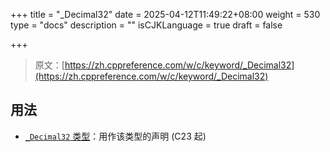 +++
title = "_Decimal32"
date = 2025-04-12T11:49:22+08:00
weight = 530
type = "docs"
description = ""
isCJKLanguage = true
draft = false

+++

> 原文：[https://zh.cppreference.com/w/c/keyword/_Decimal32](https://zh.cppreference.com/w/c/keyword/_Decimal32)

## 用法

- [`_Decimal32` 类型](https://zh.cppreference.com/w/c/language/types)：用作该类型的声明 (C23 起)